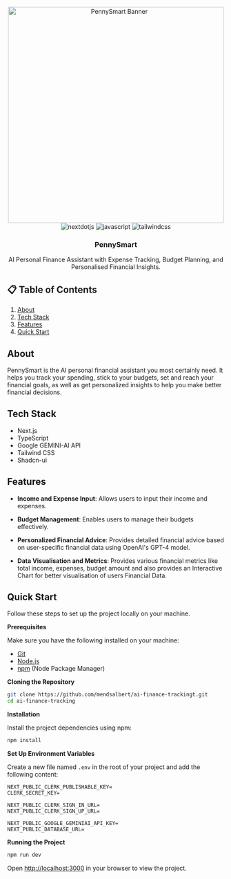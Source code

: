 <div align="center">
  <br />
    <a href="https://youtu.be/dGHFV_RMGag" target="_blank">
      <img width="500" alt="PennySmart Banner" src="https://github.com/user-attachments/assets/89fba7ea-1b61-4151-aa17-3dc08275390f">
    </a>
  
  <br />

  <div>
    <img src="https://img.shields.io/badge/-Next_JS-black?style=for-the-badge&logoColor=white&logo=nextdotjs&color=000000" alt="nextdotjs" />
    <img src="https://img.shields.io/badge/javascript-%23323330.svg?style=for-the-badge&logo=javascript&logoColor=%23F7DF1E" alt="javascript" />
    <img src="https://img.shields.io/badge/-Tailwind_CSS-black?style=for-the-badge&logoColor=white&logo=tailwindcss&color=06B6D4" alt="tailwindcss" />
  </div>

  <h3 align="center">PennySmart</h3>

   <div align="center">
    AI Personal Finance Assistant with Expense Tracking, Budget Planning, and Personalised Financial Insights.
    </div>
</div>

## 📋 <a name="table">Table of Contents</a>

1.  [About](#about)
2.  [Tech Stack](#tech-stack)
3.  [Features](#features)
4.  [Quick Start](#quick-start)
 


## <a name="about">About</a>

PennySmart is the AI personal financial assistant you most certainly need. It helps you track your spending, stick to your budgets, set and reach your financial goals, as well as get personalized insights to help you make better financial decisions.

## <a name="tech-stack">Tech Stack</a>

- Next.js
- TypeScript
- Google GEMINI-AI API
- Tailwind CSS
- Shadcn-ui

## <a name="features">Features</a>

-  **Income and Expense Input**: Allows users to input their income and expenses.

- **Budget Management**: Enables users to manage their budgets effectively.

- **Personalized Financial Advice**: Provides detailed financial advice based on user-specific financial data using OpenAI's GPT-4 model.

- **Data Visualisation and Metrics**: Provides various financial metrics like total income, expenses, budget amount and also provides an Interactive Chart for better visualisation of users Financial Data.

## <a name="quick-start"> Quick Start</a>

Follow these steps to set up the project locally on your machine.

**Prerequisites**

Make sure you have the following installed on your machine:

- [Git](https://git-scm.com/)
- [Node.js](https://nodejs.org/en)
- [npm](https://www.npmjs.com/) (Node Package Manager)

**Cloning the Repository**

```bash
git clone https://github.com/mendsalbert/ai-finance-trackingt.git
cd ai-finance-tracking
```

**Installation**

Install the project dependencies using npm:

```bash
npm install
```

**Set Up Environment Variables**

Create a new file named `.env` in the root of your project and add the following content:

```env
NEXT_PUBLIC_CLERK_PUBLISHABLE_KEY=
CLERK_SECRET_KEY=

NEXT_PUBLIC_CLERK_SIGN_IN_URL=
NEXT_PUBLIC_CLERK_SIGN_UP_URL=

NEXT_PUBLIC_GOOGLE_GEMINIAI_API_KEY= 
NEXT_PUBLIC_DATABASE_URL=

```


**Running the Project**

```bash
npm run dev
```

Open [http://localhost:3000](http://localhost:3000) in your browser to view the project.




